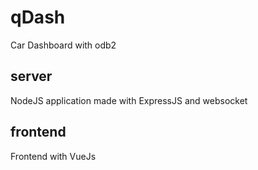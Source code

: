 # qDash
Car Dashboard with odb2

## server
NodeJS application made with ExpressJS and websocket

## frontend
Frontend with VueJs


